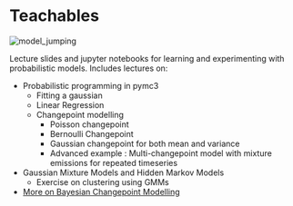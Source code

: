 # Teachables

![model_jumping](https://user-images.githubusercontent.com/12436309/185417845-b964cba6-d14f-4508-912d-b1dbb38529bc.gif)


Lecture slides and jupyter notebooks for learning and experimenting with probabilistic models.
Includes lectures on:
  - Probabilistic programming in pymc3
    - Fitting a gaussian
    - Linear Regression
    - Changepoint modelling
      - Poisson changepoint
      - Bernoulli Changepoint
      - Gaussian changepoint for both mean and variance
      - Advanced example : Multi-changepoint model with mixture emissions for repeated timeseries
  - Gaussian Mixture Models and Hidden Markov Models
    - Exercise on clustering using GMMs
  - [More on Bayesian Changepoint Modelling](https://github.com/abuzarmahmood/pymcon_bayesian_changepoint)

